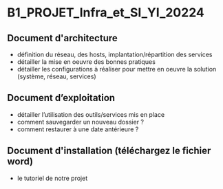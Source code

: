 # B1_PROJET_Infra_et_SI_YI_20224
## Document d'architecture
- définition du réseau, des hosts, implantation/répartition des services
- détailler la mise en oeuvre des bonnes pratiques
- détailler les configurations à réaliser pour mettre en oeuvre la solution (système, réseau, services)
## Document d’exploitation
- détailler l’utilisation des outils/services mis en place
- comment sauvegarder un nouveau dossier ?
- comment restaurer à une date antérieure ?
## Document d'installation (téléchargez le fichier word)
- le tutoriel de notre projet
